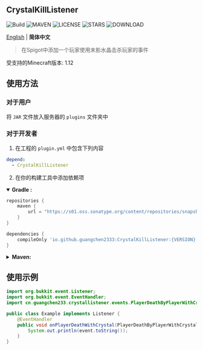 CrystalKillListener
---
![Build](https://github.com/GuangChen2333/CrystalKillListener/actions/workflows/build.yml/badge.svg)
![MAVEN](https://img.shields.io/maven-metadata/v?metadataUrl=https%3A%2F%2Fs01.oss.sonatype.org%2Fcontent%2Frepositories%2Fsnapshots%2Fio%2Fgithub%2Fguangchen2333%2FCrystalKillListener%2Fmaven-metadata.xml&style=flat)
![LICENSE](https://img.shields.io/github/license/GuangChen2333/CrystalKillListener?style=flat)
![STARS](https://img.shields.io/github/stars/GuangChen2333/CrystalKillListener)
![DOWNLOAD](https://img.shields.io/github/downloads/GuangChen2333/CrystalKillListener/total)

[English](https://github.com/GuangChen2333/CrystalKillListener/blob/master/README.md) | **简体中文**

> 在Spigot中添加一个玩家使用末影水晶击杀玩家的事件

受支持的Minecraft版本: 1.12

## 使用方法

### 对于用户

将 `JAR` 文件放入服务器的 `plugins` 文件夹中 

### 对于开发者

1. 在工程的 `plugin.yml` 中包含下列内容

```yaml
depend:
  - CrystalKillListener
```

2. 在你的构建工具中添加依赖项

<details open>
<summary><strong>Gradle :</strong></summary>

```groovy
repositories {
    maven {
        url = "https://s01.oss.sonatype.org/content/repositories/snapshots/"
    }
}

dependencies {
    compileOnly 'io.github.guangchen2333:CrystalKillListener:{VERSION}'
}
```

</details>

<details>
<summary><strong>Maven: </strong></summary>

```xml

<repositories>
    <repository>
        <id>snposs</id>
        <url>https://s01.oss.sonatype.org/content/repositories/snapshots/</url>
    </repository>
</repositories>
```

```xml

<dependencies>
    <dependency>
        <groupId>io.github.guangchen2333</groupId>
        <artifactId>CrystalKillListener</artifactId>
        <version>{VERSION}</version>
        <scope>compile</scope>
    </dependency>
</dependencies>
```

</details>

## 使用示例

```java
import org.bukkit.event.Listener;
import org.bukkit.event.EventHandler;
import cn.guangchen233.crystallistener.events.PlayerDeathByPlayerWithCrystalEvent;

public class Example implements Listener {
    @EventHandler
    public void onPlayerDeathWithCrystal(PlayerDeathByPlayerWithCrystalEvent event) {
        System.out.println(event.toString());
    }
}

